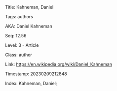 Title:  Kahneman, Daniel

Tags:   authors

AKA:    Daniel Kahneman

Seq:    12.56

Level:  3 - Article

Class:  author

Link:   https://en.wikipedia.org/wiki/Daniel_Kahneman

Timestamp: 20230209212848

Index:  Kahneman, Daniel; 
